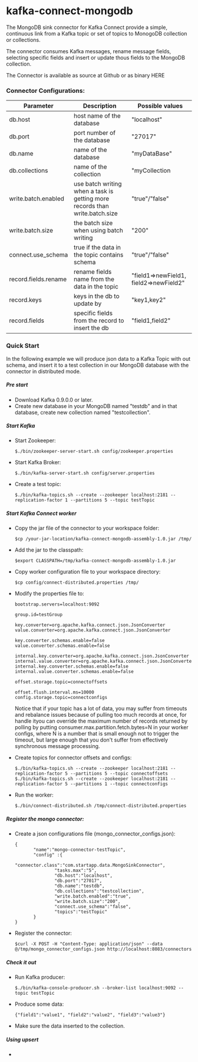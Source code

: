 # kafka-connect-mongodb

The MongoDB sink connector for Kafka Connect provide a simple, continuous link from a Kafka topic or set of topics to MonogoDB collection or collections.

The connector consumes Kafka messages, rename message fields, selecting specific fields and insert or update thous fields to the MongoDB collection.

The Connector is available as source at Github or as binary HERE

### Connector Configurations:
| Parameter              |     Description                                                              | Possible values                         |
| ---------------------- |------------------------------------------------------------------------------| ----------------------------------------|
| db.host                | host name of the database                                                    | "localhost"                             |
| db.port                | port number of the database                                                  | "27017"                                 |
| db.name                | name of the database                                                         | "myDataBase"                            |
| db.collections         | name of the collection                                                       | "myCollection                           |       
| write.batch.enabled    | use batch writing when a task is getting more records than write.batch.size  | "true"/"false"                          |           
| write.batch.size       | the batch size when using batch writing                                      | "200"                                   |           
| connect.use_schema     | true if the data in the topic contains schema                                | "true"/"false"                          |           
| record.fields.rename   | rename fields name from the data in the topic                                | "field1=>newField1, field2=>newField2"  |               
| record.keys            | keys in the db to update by                                                  | "key1,key2"                             |   
| record.fields          | specific fields from the record to insert the db                             | "field1,field2"                         |       

### Quick Start
In the following example we will produce json data to a Kafka Topic with out schema, and insert it to a test collection in our MongoDB database with the connector in distributed mode.
##### Pre start
* Download Kafka 0.9.0.0 or later.
* Create new database in your MongoDB named "testdb" and in that database, create new collection named "testcollection".

##### Start Kafka
* Start Zookeeper:

	```
  	$./bin/zookeeper-server-start.sh config/zookeeper.properties
  	```
  	
* Start Kafka Broker:

	```
   	$./bin/kafka-server-start.sh config/server.properties
   	```
   	
* Create a test topic:

    ```
   $./bin/kafka-topics.sh --create --zookeeper localhost:2181 --replication-factor 1 --partitions 5 --topic testTopic
    ```
    
##### Start Kafka Connect worker
* Copy the jar file of the connector to your workspace folder:

    ```
   $cp /your-jar-location/kafka-connect-mongodb-assembly-1.0.jar /tmp/
    ```
    
* Add the jar to the classpath:

    ```
   $export CLASSPATH=/tmp/kafka-connect-mongodb-assembly-1.0.jar
    ```
    
* Copy worker configuration file to your workspace directory:

    ```
   $cp config/connect-distributed.properties /tmp/
    ```
    
* Modify the properties file to:
    ```
    bootstrap.servers=localhost:9092
    
    group.id=testGroup
    
    key.converter=org.apache.kafka.connect.json.JsonConverter
    value.converter=org.apache.kafka.connect.json.JsonConverter
    
    key.converter.schemas.enable=false
    value.converter.schemas.enable=false
    
    internal.key.converter=org.apache.kafka.connect.json.JsonConverter
    internal.value.converter=org.apache.kafka.connect.json.JsonConverter
    internal.key.converter.schemas.enable=false
    internal.value.converter.schemas.enable=false
    
    offset.storage.topic=connectoffsets
    
    offset.flush.interval.ms=10000
    config.storage.topic=connectconfigs
    ```

    Notice that if your topic has a lot of data, you may suffer from timeouts and rebalance issues because of pulling too much records at once, for handle ityou can override the maximum number of records returned by polling by putting consumer.max.partition.fetch.bytes=N in your worker configs, where N is a number that is small enough not to trigger the timeout, but large enough that you don't suffer from effectively synchronous message processing.
* Create topics for connector offsets and configs:

    ```
   $./bin/kafka-topics.sh --create --zookeeper localhost:2181 --replication-factor 5 --partitions 5 --topic connectoffsets
   $./bin/kafka-topics.sh --create --zookeeper localhost:2181 --replication-factor 5 --partitions 1 --topic connectconfigs
    ```

* Run the worker:

    ```
   $./bin/connect-distributed.sh /tmp/connect-distributed.properties
    ```

##### Register the mongo connector:
* Create a json configurations file (mongo_connector_configs.json):

    ```
    {
           "name":"mongo-connector-testTopic",
           "config" :{
                   "connector.class":"com.startapp.data.MongoSinkConnector",
                   "tasks.max":"5",
                   "db.host":"localhost",
                   "db.port":"27017",
                   "db.name":"testdb",
                   "db.collections":"testcollection",
                   "write.batch.enabled":"true",
                   "write.batch.size":"200",
                   "connect.use_schema":"false",
                   "topics":"testTopic"
           }
    }
    ```
    
* Register the connector:

    ```
   $curl -X POST -H "Content-Type: application/json" --data @/tmp/mongo_connector_configs.json http://localhost:8083/connectors
    ```

##### Check it out
* Run Kafka producer:
    
    ```
   $./bin/kafka-console-producer.sh --broker-list localhost:9092 --topic testTopic
    ```

* Produce some data:

    ```
   {"field1":"value1", "field2":"value2", "field3":"value3"}
    ```

* Make sure the data inserted to the collection.

##### Using upsert
*